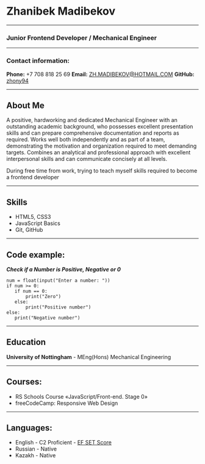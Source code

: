 # Zhanibek Madibekov

**********************
### Junior Frontend Developer / Mechanical Engineer
**********************
### Contact information:

**Phone:** +7 708 818 25 69
**Email:** ZH.MADIBEKOV@HOTMAIL.COM
**GitHub:** [zhony94](https://github.com/zhony94)

**********************
## About Me

A positive, hardworking and dedicated Mechanical Engineer with an outstanding academic background, who possesses excellent presentation skills and can prepare comprehensive documentation and reports as required. Works well both independently and as part of a team, demonstrating the motivation and organization required to meet demanding targets. Combines an analytical and professional approach with excellent interpersonal skills and can communicate concisely at all levels.

During free time from work, trying to teach myself skills required to become a frontend developer

**********************
## Skills

* HTML5, CSS3
* JavaScript Basics
* Git, GitHub
**********************

## Code example:

***Check if a Number is Positive, Negative or 0***
```
num = float(input("Enter a number: "))
if num >= 0:
   if num == 0:
       print("Zero")
   else:
       print("Positive number")
else:
   print("Negative number")

```

**********************
## Education

**University of Nottingham** - MEng(Hons) Mechanical Engineering

**********************
## Courses:

* RS Schools Course «JavaScript/Front-end. Stage 0»
* freeCodeCamp: Responsive Web Design

**********************
## Languages:

* English - C2 Proficient - [EF SET Score](https://efset.org/cert/9W6thg)
* Russian - Native
* Kazakh - Native





